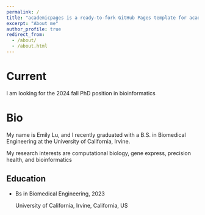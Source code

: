 ```yaml
---
permalink: /
title: "academicpages is a ready-to-fork GitHub Pages template for academic personal websites"
excerpt: "About me"
author_profile: true
redirect_from: 
  - /about/
  - /about.html
---
```




Current
======
I am looking for the 2024 fall PhD position in bioinformatics

Bio
======

My name is Emily Lu, and I recently graduated with a B.S. in Biomedical Engineering at the University of California, Irvine. 

My research interests are computational biology, gene express, precision health, and bioinformatics

Education
------

- Bs in Biomedical Engineering, 2023

  University of California, Irvine, California, US